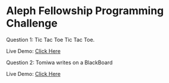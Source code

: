 # Aleph Fellowship Programming Challenge

Question 1: Tic Tac Toe
Tic Tac Toe.

Live Demo: [Click Here](https://itzadetunji.github.io/aleph-fellowship-programming-challenge/TicTacToe/index.html)

Question 2: Tomiwa writes on a BlackBoard 

Live Demo: [Click Here](https://itzadetunji.github.io/aleph-fellowship-programming-challenge/Tomiwa-BlackBoard/index.html)
